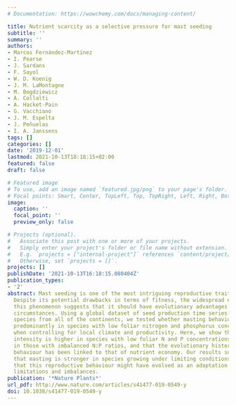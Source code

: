 ```yaml
---
# Documentation: https://wowchemy.com/docs/managing-content/

title: Nutrient scarcity as a selective pressure for mast seeding
subtitle: ''
summary: ''
authors:
- Marcos Fernández-Martínez
- I. Pearse
- J. Sardans
- F. Sayol
- W. D. Koenig
- J. M. LaMontagne
- M. Bogdziewicz
- A. Collalti
- A. Hacket-Pain
- G. Vacchiano
- J. M. Espelta
- J. Peñuelas
- I. A. Janssens
tags: []
categories: []
date: '2019-12-01'
lastmod: 2021-10-13T18:18:15+02:00
featured: false
draft: false

# Featured image
# To use, add an image named `featured.jpg/png` to your page's folder.
# Focal points: Smart, Center, TopLeft, Top, TopRight, Left, Right, BottomLeft, Bottom, BottomRight.
image:
  caption: ''
  focal_point: ''
  preview_only: false

# Projects (optional).
#   Associate this post with one or more of your projects.
#   Simply enter your project's folder or file name without extension.
#   E.g. `projects = ["internal-project"]` references `content/project/deep-learning/index.md`.
#   Otherwise, set `projects = []`.
projects: []
publishDate: '2021-10-13T16:18:15.080404Z'
publication_types:
- '2'
abstract: Mast seeding is one of the most intriguing reproductive traits in nature.
  Despite its potential drawbacks in terms of fitness, the widespread existence of
  this phenomenon suggests that it should have evolutionary advantages under certain
  circumstances. Using a global dataset of seed production time series for 219 plant
  species from all of the continents, we tested whether masting behaviour appears
  predominantly in species with low foliar nitrogen and phosphorus concentrations,
  when controlling for local climate and productivity. Here, we show that masting
  intensity is higher in species with low foliar N and P concentrations, and especially
  in those with imbalanced N:P ratios, and that the evolutionary history of masting
  behaviour has been linked to that of nutrient economy. Our results support the hypothesis
  that masting is stronger in species growing under limiting conditions and suggest
  that this reproductive behaviour might have evolved as an adaptation to nutrient
  limitations and imbalances.
publication: '*Nature Plants*'
url_pdf: http://www.nature.com/articles/s41477-019-0549-y
doi: 10.1038/s41477-019-0549-y
---
```

